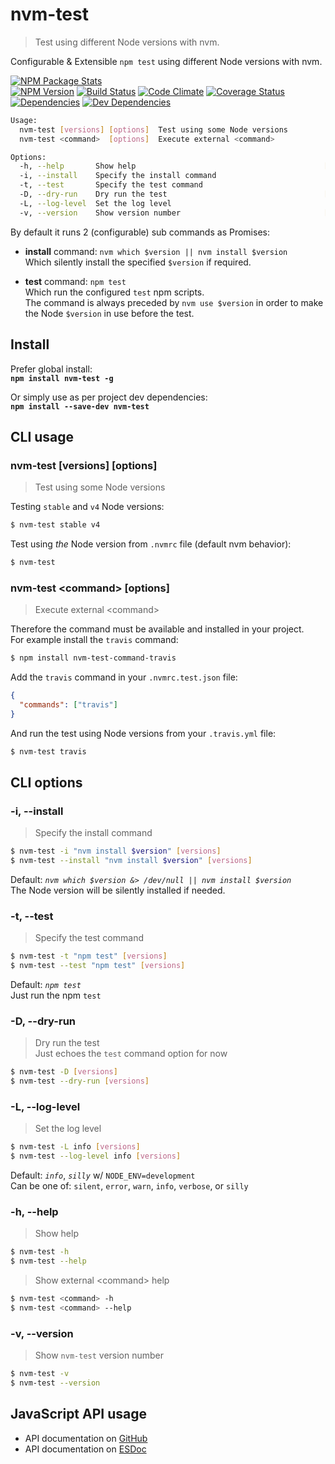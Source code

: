 # nvm-test
> Test using different Node versions with nvm.

Configurable & Extensible `npm test` using different Node versions with nvm.

[![NPM Package Stats][npm-image]][npm-url]  
[![NPM Version][npm-version-image]][npm-url]
[![Build Status][build-image]][build-url]
[![Code Climate][codeclimate-image]][codeclimate-url]
[![Coverage Status][coverage-image]][coverage-url]  
[![Dependencies][deps-image]][deps-url]
[![Dev Dependencies][devDeps-image]][devDeps-url]

```sh
Usage:
  nvm-test [versions] [options]  Test using some Node versions
  nvm-test <command>  [options]  Execute external <command>

Options:
  -h, --help       Show help                                          [boolean]
  -i, --install    Specify the install command                         [string]
  -t, --test       Specify the test command                            [string]
  -D, --dry-run    Dry run the test                                   [boolean]
  -L, --log-level  Set the log level                                   [string]
  -v, --version    Show version number                                [boolean]
```

By default it runs 2 (configurable) sub commands as Promises:
  * **install** command: `nvm which $version || nvm install $version`  
  Which silently install the specified `$version` if required.

  * **test** command: `npm test`  
  Which run the configured `test` npm scripts.  
  The command is always preceded by `nvm use $version` in order to make the Node `$version` in use before the test.

## Install
Prefer global install:  
**`npm install nvm-test -g`**

Or simply use as per project dev dependencies:  
**`npm install --save-dev nvm-test`**

## CLI usage

### nvm-test [versions] [options]
> Test using some Node versions

Testing `stable` and `v4` Node versions:
```sh
$ nvm-test stable v4
```

Test using *the* Node version from `.nvmrc` file (default nvm behavior):
```sh
$ nvm-test
```

### nvm-test &lt;command&gt; [options]
> Execute external &lt;command&gt;

Therefore the command must be available and installed in your project.  
For example install the `travis` command:
```sh
$ npm install nvm-test-command-travis
```
Add the `travis` command in your `.nvmrc.test.json` file:
```json
{
  "commands": ["travis"]
}
```
And run the test using Node versions from your `.travis.yml` file:
```sh
$ nvm-test travis
```

## CLI options

### -i, --install
> Specify the install command

```sh
$ nvm-test -i "nvm install $version" [versions]
$ nvm-test --install "nvm install $version" [versions]
```
Default: *`nvm which $version &> /dev/null || nvm install $version`*  
The Node version will be silently installed if needed.

### -t, --test
> Specify the test command

```sh
$ nvm-test -t "npm test" [versions]
$ nvm-test --test "npm test" [versions]
```
Default: *`npm test`*  
Just run the npm `test`

### -D, --dry-run
> Dry run the test  
Just echoes the `test` command option for now

```sh
$ nvm-test -D [versions]
$ nvm-test --dry-run [versions]
```

### -L, --log-level
> Set the log level

```sh
$ nvm-test -L info [versions]
$ nvm-test --log-level info [versions]
```
Default: *`info`*, *`silly`* w/ `NODE_ENV=development`  
Can be one of: `silent`, `error`, `warn`, `info`, `verbose`, or `silly`

### -h, --help
> Show help

```sh
$ nvm-test -h
$ nvm-test --help
```

> Show external &lt;command&gt; help

```sh
$ nvm-test <command> -h
$ nvm-test <command> --help
```

### -v, --version
> Show `nvm-test` version number

```sh
$ nvm-test -v
$ nvm-test --version
```

## JavaScript API usage
  * API documentation on [GitHub][api-url-gh]
  * API documentation on [ESDoc][api-url-esdoc]

[npm-url]: https://www.npmjs.org/package/nvm-test
[npm-image]: https://nodei.co/npm/nvm-test.svg?downloads=true&stars=true
[npm-version-image]: https://img.shields.io/npm/v/nvm-test.svg?style=flat-square
[build-url]: https://travis-ci.org/sylvaindethier/nvm-test
[build-image]: https://img.shields.io/travis/sylvaindethier/nvm-test/master.svg?style=flat-square
[codeclimate-url]: https://codeclimate.com/github/sylvaindethier/nvm-test
[codeclimate-image]: https://img.shields.io/codeclimate/github/sylvaindethier/nvm-test.svg?style=flat-square
[coverage-url]: https://codeclimate.com/github/sylvaindethier/nvm-test/coverage
[coverage-image]: https://img.shields.io/codeclimate/coverage/github/sylvaindethier/nvm-test.svg?style=flat-square
[deps-url]: https://david-dm.org/sylvaindethier/nvm-test#info=dependencies
[deps-image]: https://img.shields.io/david/sylvaindethier/nvm-test.svg?style=flat-square
[devDeps-image]: https://img.shields.io/david/dev/sylvaindethier/nvm-test.svg?style=flat-square
[devDeps-url]: https://david-dm.org/sylvaindethier/nvm-test#info=devDependencies
[api-url-esdoc]: https://doc.esdoc.org/github.com/sylvaindethier/nvm-test
[api-url-gh]: https://sylvaindethier.github.io/nvm-test
